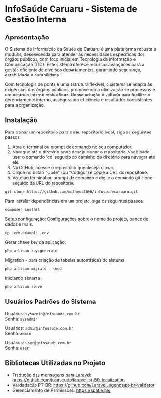 # InfoSaúde Caruaru - Sistema de Gestão Interna

## Apresentação

O Sistema de Informação da Saúde de Caruaru é uma plataforma robusta e modular, desenvolvida para atender às necessidades específicas dos órgãos públicos, com foco inicial em Tecnologia da Informação e Comunicação (TIC). Este sistema oferece recursos avançados para a gestão eficiente de diversos departamentos, garantindo segurança, estabilidade e durabilidade.

Com tecnologia de ponta e uma estrutura flexível, o sistema se adapta às exigências dos órgãos públicos, promovendo a otimização de processos e um controle interno mais eficaz. Nossa solução é voltada para facilitar o gerenciamento interno, assegurando eficiência e resultados consistentes para a organização.

## Instalação

Para clonar um repositório para o seu repositório local, siga os seguintes passos:

<ol>
    <li>Abra o terminal ou prompt de comando no seu computador.</li>
    <li>Navegue até o diretório onde deseja clonar o repositório. Você pode usar o comando 'cd' seguido do caminho do diretório para navegar até ele.</li>
    <li>No GitHub, acesse o repositório que deseja clonar.</li>
    <li>Clique no botão "Code" (ou "Código") e copie a URL do repositório.</li>
    <li>Volte ao terminal ou prompt de comando e digite o comando git clone seguido da URL do repositório.</li>
</ol>

    git clone https://github.com/matheus1696/infosaudecaruaru.git

Para instalar dependências em um projeto, siga os seguintes passos:

    composer install

Setup configuração: Configurações sobre o nome do projeto, banco de dados e mais.

    cp .env.example .env

Gerar chave key da aplicação:

    php artisan key:generate

Migration - para criação de tabelas automáticas do sistema:

    php artisan migrate --seed

Iniciando sistema

    php artisan serve

## Usuários Padrões do Sistema

Usuários: `sysadmin@infosaude.com.br` <br>
Senha: `sysadmin`

Usuários: `admin@infosaude.com.br` <br>
Senha: `admin`

Usuários: `user@infosaude.com.br` <br>
Senha: `user`

## Bibliotecas Utilizadas no Projeto

- Tradução das mensagens para Laravel: https://github.com/lucascudo/laravel-pt-BR-localization
- Validadação PT-BR: https://github.com/LaravelLegends/pt-br-validator
- Gerenciamento de Permissões: https://spatie.be/
